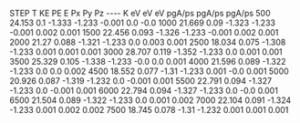 STEP	T	KE	PE	E	Px	Py	Pz
----	K	eV	eV	eV	pgA/ps	pgA/ps	pgA/ps
500	24.153	0.1	-1.333	-1.233	-0.001	0.0	-0.0
1000	21.669	0.09	-1.323	-1.233	-0.001	0.002	0.001
1500	22.456	0.093	-1.326	-1.233	-0.001	0.002	0.001
2000	21.27	0.088	-1.321	-1.233	0.0	0.003	0.001
2500	18.034	0.075	-1.308	-1.233	0.001	0.001	0.001
3000	28.707	0.119	-1.352	-1.233	0.0	0.001	0.001
3500	25.329	0.105	-1.338	-1.233	-0.0	0.0	0.001
4000	21.596	0.089	-1.322	-1.233	0.0	0.0	0.002
4500	18.552	0.077	-1.31	-1.233	0.001	-0.0	0.001
5000	20.926	0.087	-1.319	-1.232	0.0	-0.001	0.001
5500	22.791	0.094	-1.327	-1.233	0.0	-0.001	0.001
6000	22.794	0.094	-1.327	-1.233	0.0	-0.0	0.001
6500	21.504	0.089	-1.322	-1.233	0.0	0.001	0.002
7000	22.104	0.091	-1.324	-1.233	0.001	0.002	0.002
7500	18.745	0.078	-1.31	-1.232	0.001	0.001	0.001
